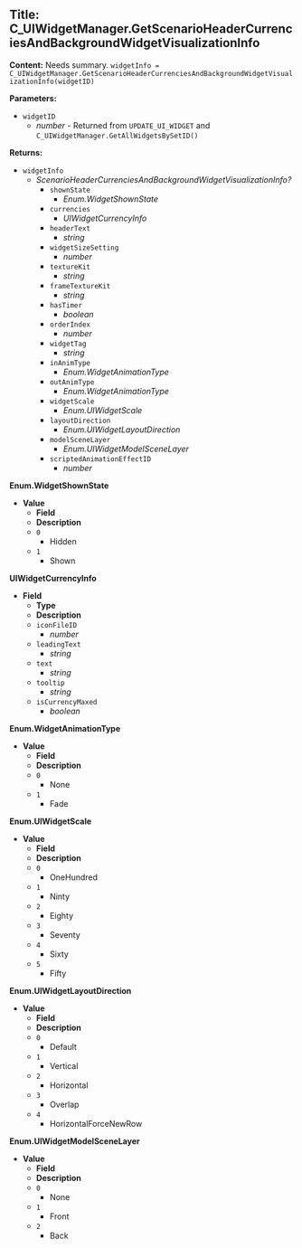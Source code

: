 ## Title: C_UIWidgetManager.GetScenarioHeaderCurrenciesAndBackgroundWidgetVisualizationInfo

**Content:**
Needs summary.
`widgetInfo = C_UIWidgetManager.GetScenarioHeaderCurrenciesAndBackgroundWidgetVisualizationInfo(widgetID)`

**Parameters:**
- `widgetID`
  - *number* - Returned from `UPDATE_UI_WIDGET` and `C_UIWidgetManager.GetAllWidgetsBySetID()`

**Returns:**
- `widgetInfo`
  - *ScenarioHeaderCurrenciesAndBackgroundWidgetVisualizationInfo?*
    - `shownState`
      - *Enum.WidgetShownState*
    - `currencies`
      - *UIWidgetCurrencyInfo*
    - `headerText`
      - *string*
    - `widgetSizeSetting`
      - *number*
    - `textureKit`
      - *string*
    - `frameTextureKit`
      - *string*
    - `hasTimer`
      - *boolean*
    - `orderIndex`
      - *number*
    - `widgetTag`
      - *string*
    - `inAnimType`
      - *Enum.WidgetAnimationType*
    - `outAnimType`
      - *Enum.WidgetAnimationType*
    - `widgetScale`
      - *Enum.UIWidgetScale*
    - `layoutDirection`
      - *Enum.UIWidgetLayoutDirection*
    - `modelSceneLayer`
      - *Enum.UIWidgetModelSceneLayer*
    - `scriptedAnimationEffectID`
      - *number*

**Enum.WidgetShownState**
- **Value**
  - **Field**
  - **Description**
  - `0`
    - Hidden
  - `1`
    - Shown

**UIWidgetCurrencyInfo**
- **Field**
  - **Type**
  - **Description**
  - `iconFileID`
    - *number*
  - `leadingText`
    - *string*
  - `text`
    - *string*
  - `tooltip`
    - *string*
  - `isCurrencyMaxed`
    - *boolean*

**Enum.WidgetAnimationType**
- **Value**
  - **Field**
  - **Description**
  - `0`
    - None
  - `1`
    - Fade

**Enum.UIWidgetScale**
- **Value**
  - **Field**
  - **Description**
  - `0`
    - OneHundred
  - `1`
    - Ninty
  - `2`
    - Eighty
  - `3`
    - Seventy
  - `4`
    - Sixty
  - `5`
    - Fifty

**Enum.UIWidgetLayoutDirection**
- **Value**
  - **Field**
  - **Description**
  - `0`
    - Default
  - `1`
    - Vertical
  - `2`
    - Horizontal
  - `3`
    - Overlap
  - `4`
    - HorizontalForceNewRow

**Enum.UIWidgetModelSceneLayer**
- **Value**
  - **Field**
  - **Description**
  - `0`
    - None
  - `1`
    - Front
  - `2`
    - Back